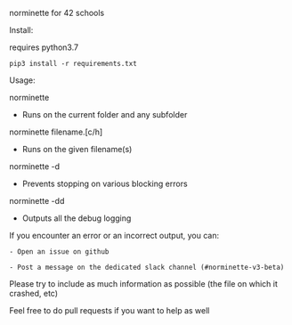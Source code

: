 norminette for 42 schools

Install:

requires python3.7

`pip3 install -r requirements.txt`


Usage:

norminette
- Runs on the current folder and any subfolder

norminette filename.[c/h]
- Runs on the given filename(s)

norminette -d 
- Prevents stopping on various blocking errors

norminette -dd
- Outputs all the debug logging

If you encounter an error or an incorrect output, you can:

    - Open an issue on github
    
    - Post a message on the dedicated slack channel (#norminette-v3-beta)
    

Please try to include as much information as possible (the file on which it crashed, etc)

Feel free to do pull requests if you want to help as well
